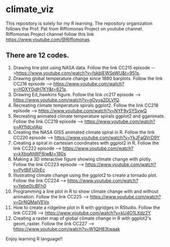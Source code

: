 # climate_viz
This repository is solely for my R learning.
The repository organization follows the Prof. Pat from Riffomonas Project on youtube channel.
Riffomonas Project channel follow this link https://www.youtube.com/@Riffomonas.
## There are 12 codes.
1. Drawing line plot using NASA data. Follow the link CC215 episode -->https://www.youtube.com/watch?v=fskblEWSeWU&t=951s. 
2. Drawing global temperature change since 1880 barplots. Follow the link CC216 episode --> https://www.youtube.com/watch?v=HDXY0idH7KY&t=621s.
3. Drawing Ed_hawkins figure. Follow the link cc217 episode --> https://www.youtube.com/watch?v=gOyya2DLVfQ.
4. Recreating climate temperature spirals ggplot2. Follow the link CC218 episode -->
https://www.youtube.com/watch?v=NYF9ySYSvwQ
5. Recreating animated climate temperature spirals ggplot2 and gganimate. Follow the link CC219 episode --> https://www.youtube.com/watch?v=AYfjdcylAio
6. Creating the NASA GISS animated climate spiral in R. Follow the link CC220 episode --> https://www.youtube.com/watch?v=YkJFaQVrD9Y
7. Creating a spiral in cartesian coordinates with ggplot2 in R. Follow the link CC222 episode -->
https://www.youtube.com/watch?v=kXbpAhWF6iw&t=180s
8. Making a 3D interactive figure showing climate change with plotly. Follow the link CC223 episode -->
https://www.youtube.com/watch?v=PytBiFU0rEc
9. Illustrating climate change using the ggplot2 to create a tornado plot. Follow the link  CC224 -->
https://www.youtube.com/watch?v=Yebe0IcBFh0
10. Programming a line plot in R to show climate change with and without animation. Follow the link CC225 -->
https://www.youtube.com/watch?v=DrNQMaIVEVo
11. How to create a ridgeline plot in R with ggridges in RStudio. Follow the link CC226 -->
https://www.youtube.com/watch?v=kU4O1LXdz2Y
12. Creating a raster map of global climate change in R with ggplot2's geom_raster. Follow the link CC227 -->
https://www.youtube.com/watch?v=W1QH83twaak

Enjoy learning R language!!
